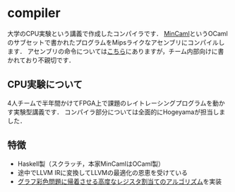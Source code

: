 # compiler

大学のCPU実験という講義で作成したコンパイラです．
[MinCaml](http://esumii.github.io/min-caml/)というOCamlのサブセットで書かれたプログラムをMipsライクなアセンブリにコンパイルします．
アセンブリの命令については[こちら](https://gist.github.com/Hogeyama/4ada42c79d37c908f6d7e2a95bf531a6)にありますが，チーム内部向けに書かれており不親切です．


## CPU実験について

4人チームで半年間かけてFPGA上で課題のレイトレーシングプログラムを動かす実験型講義です．
コンパイラ部分については全面的にHogeyamaが担当しました．

## 特徴

+ Haskell製（スクラッチ，本家MinCamlはOCaml製）
+ 途中でLLVM IRに変換してLLVMの最適化の恩恵を受けている
+ [グラフ彩色問題に帰着させる高度なレジスタ割当てのアルゴリズム](https://link.springer.com/chapter/10.1007/11688839_20)を実装
